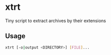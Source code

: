 # xtrt

Tiny script to extract archives by their extensions


## Usage

```sh
xtrt [-o|output <DIRECTORY>] [FILE]...
```
